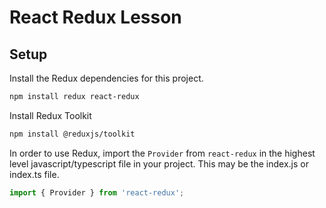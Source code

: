 # React Redux Lesson

## Setup

Install the Redux dependencies for this project.

```sh
npm install redux react-redux
```

Install Redux Toolkit

```sh
npm install @reduxjs/toolkit
```

In order to use Redux, import the `Provider` from `react-redux` in the highest level javascript/typescript file in your project.  This may be the index.js or index.ts file.

```js
import { Provider } from 'react-redux';
```